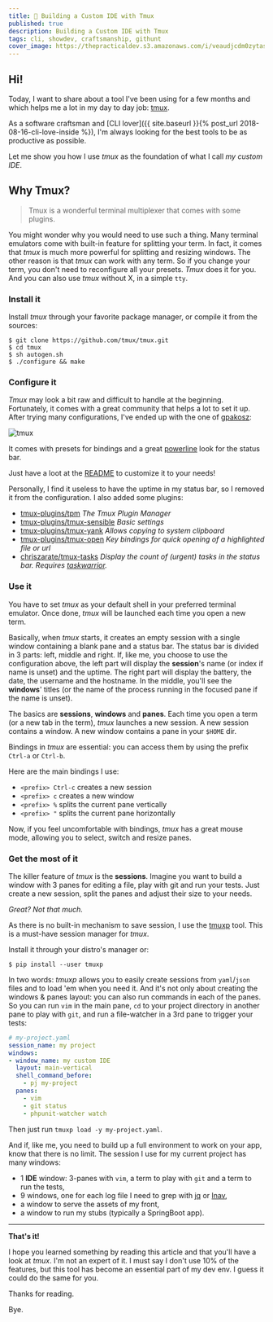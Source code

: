 ```yaml
---
title:  Building a Custom IDE with Tmux
published: true
description: Building a Custom IDE with Tmux
tags: cli, showdev, craftsmanship, githunt
cover_image: https://thepracticaldev.s3.amazonaws.com/i/veaudjcdm0zytasomxpn.png
---
```


## Hi!

Today, I want to share about a tool I've been using for a few months and which helps me a lot in my day to day job: [tmux](https://github.com/tmux/tmux/wiki).

As a software craftsman and [CLI lover]({{ site.baseurl }}{% post_url 2018-08-16-cli-love-inside %}), I'm always looking for the best tools to be as productive as possible.

Let me show you how I use *tmux* as the foundation of what I call *my custom IDE*.

## Why Tmux?

> Tmux is a wonderful terminal multiplexer that comes with some plugins.

You might wonder why you would need to use such a thing. Many terminal emulators come with built-in feature for splitting your term. 
In fact, it comes that *tmux* is much more powerful for splitting and resizing windows. 
The other reason is that *tmux* can work with any term. So if you change your term, you don't need to reconfigure all your presets. *Tmux* does it for you. 
And you can also use *tmux* without X, in a simple `tty`.

### Install it

Install *tmux* through your favorite package manager, or compile it from the sources:

```shell
$ git clone https://github.com/tmux/tmux.git
$ cd tmux
$ sh autogen.sh
$ ./configure && make
```

### Configure it

*Tmux* may look a bit raw and difficult to handle at the beginning. Fortunately, it comes with a great community that helps a lot to set it up. After trying many configurations, I've ended up with the one of [gpakosz](https://github.com/gpakosz/.tmux):

![tmux](https://cloud.githubusercontent.com/assets/553208/19740585/85596a5a-9bbf-11e6-8aa1-7c8d9829c008.gif)

It comes with presets for bindings and a great [powerline](https://github.com/powerline/powerline) look for the status bar.

Just have a loot at the [README](https://github.com/gpakosz/.tmux/blob/master/README.md) to customize it to your needs!

Personally, I find it useless to have the uptime in my status bar, so I removed it from the configuration. I also added some plugins:
- [tmux-plugins/tpm](https://github.com/tmux-plugins/tpm) *The Tmux Plugin Manager*
- [tmux-plugins/tmux-sensible](https://github.com/tmux-plugins/tmux-sensible) *Basic settings*
- [tmux-plugins/tmux-yank](https://github.com/tmux-plugins/tmux-yank) *Allows copying to system clipboard*
- [tmux-plugins/tmux-open](https://github.com/tmux-plugins/tmux-open) *Key bindings for quick opening of a highlighted file or url*
- [chriszarate/tmux-tasks](https://github.com/chriszarate/tmux-tasks) *Display the count of (urgent) tasks in the status bar. Requires [taskwarrior](https://github.com/GothenburgBitFactory/taskwarrior).*

### Use it

You have to set *tmux* as your default shell in your preferred terminal emulator. Once done, *tmux* will be launched each time you open a new term.

Basically, when *tmux* starts, it creates an empty session with a single window containing a blank pane and a status bar. The status bar is divided in 3 parts: left, middle and right. If, like me, you choose to use the configuration above, the left part will display the **session**'s name (or index if name is unset) and the uptime. The right part will display the battery, the date, the username and the hostname. In the middle, you'll see the **windows**' titles (or the name of the process running in the focused pane if the name is unset).

The basics are **sessions**, **windows** and **panes**. Each time you open a term (or a new tab in the term), *tmux* launches a new session. A new session contains a window. A new window contains a pane in your `$HOME` dir.

Bindings in *tmux* are essential: you can access them by using the prefix `Ctrl-a` or `Ctrl-b`.

Here are the main bindings I use:
- `<prefix> Ctrl-c` creates a new session
- `<prefix> c` creates a new window
- `<prefix> %` splits the current pane vertically
- `<prefix> "` splits the current pane horizontally

Now, if you feel uncomfortable with bindings, *tmux* has a great mouse mode, allowing you to select, switch and resize panes.

### Get the most of it

The killer feature of *tmux* is the **sessions**. Imagine you want to build a window with 3 panes for editing a file, play with git and run your tests. Just create a new session, split the panes and adjust their size to your needs.

*Great? Not that much.*

As there is no built-in mechanism to save session, I use the [tmuxp](https://tmuxp.git-pull.com/en/latest/) tool. This is a must-have session manager for *tmux*.

Install it through your distro's manager or:

```shell
$ pip install --user tmuxp
```

In two words: *tmuxp* allows you to easily create sessions from `yaml`/`json` files and to load 'em when you need it. And it's not only about creating the windows & panes layout: you can also run commands in each of the panes. So you can run `vim` in the main pane, `cd` to your project directory in another pane to play with `git`, and run a file-watcher in a 3rd pane to trigger your tests:

```yaml
# my-project.yaml
session_name: my project
windows:
- window_name: my custom IDE
  layout: main-vertical
  shell_command_before:
    - pj my-project
  panes:
    - vim
    - git status
    - phpunit-watcher watch
```

Then just run `tmuxp load -y my-project.yaml`.

And if, like me, you need to build up a full environment to work on your app, know that there is no limit. The session I use for my current project has many windows:
- 1 **IDE** window: 3-panes with `vim`, a term to play with `git` and a term to run the tests,
- 9 windows, one for each log file I need to grep with [jq](https://stedolan.github.io/jq/) or [lnav](http://lnav.org/),
- a window to serve the assets of my front,
- a window to run my stubs (typically a SpringBoot app).

---

**That's it!**

I hope you learned something by reading this article and that you'll have a look at *tmux*. I'm not an expert of it. I must say I don't use 10% of the features, but this tool has become an essential part of my dev env. I guess it could do the same for you.

Thanks for reading.

Bye.
